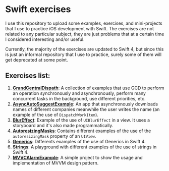 # Swift exercises

I use this repository to upload some examples, exercises, and mini-projects that I use to practice iOS development with Swift. The exercises are not related to any particular subject, they are just problems that at a certain time I considered interesting and/or useful.  

Currently, the majority of the exercises are updated to Swift 4, but since this is just an informal repository that I use to practice, surely some of them will get deprecated at some point.

## Exercises list:
1. **[GrandCentralDispath](GrandCentralDispatch/)**: A collection of examples that use GCD to perform an operation synchronously and asynchronously, perform many concurrent tasks in the background, use different priorities, etc.
2. **[AsyncAutoSuggestExample](AsyncAutoSuggestExample/)**: An app that asynchronously downloads names of different companies meanwhile the user writes the name (an example of the use of `DispatchWorkItem`).
3. **[BlurEffect](BlurEffect/)**: Example of the use of `UIBlurEffect` in a view. It uses a storyboard and it's also made programmatically.
4. **[AutoresizingMasks](AutoresizingMasks/)**: Contains different examples of the use of the `autoresizingMask` property of an `UIView`.
5. **[Generics](Generics/)**: Differents examples of the use of Generics in Swift 4.
6. **[Strings](Strings/)**: A playground with different examples of the use of strings in Swift 4.
7. **[MVVCAlarmExample](MVVCAlarmExample/)**: A simple project to show the usage and implementation of MVVM design pattern.
